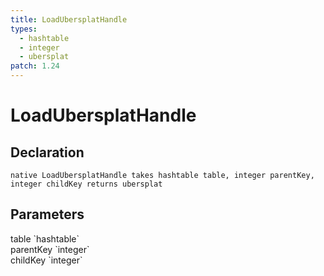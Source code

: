 ```yaml
---
title: LoadUbersplatHandle
types:
  - hashtable
  - integer
  - ubersplat
patch: 1.24
---
```


# LoadUbersplatHandle

## Declaration

```
native LoadUbersplatHandle takes hashtable table, integer parentKey, integer childKey returns ubersplat
```

## Parameters
<dl>
  <dt>table `hashtable`</dt>
  <dd></dd>

  <dt>parentKey `integer`</dt>
  <dd></dd>

  <dt>childKey `integer`</dt>
  <dd></dd>
</dl>